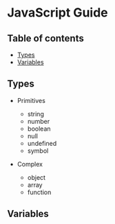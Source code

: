# JavaScript Guide

## Table of contents
* [Types](#types)
* [Variables](#variables)

## Types
* Primitives
  * string
  * number
  * boolean
  * null
  * undefined
  * symbol

* Complex
  * object
  * array
  * function

## Variables